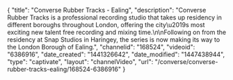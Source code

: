 {
    "title": "Converse Rubber Tracks - Ealing",
    "description": "Converse Rubber Tracks is a professional recording studio that takes up residency in different boroughs throughout London, offering the city\u2019s most exciting new talent free recording and mixing time.\n\nFollowing on from the residency at Snap Studios in Haringey, the series is now making its way to the London Borough of Ealing.",
    "channelid": "168524",
    "videoid": "6386916",
    "date_created": "1441326642",
    "date_modified": "1447438944",
    "type": "captivate",
    "layout": "channelVideo",
    "url": "\/converse\/converse-rubber-tracks-ealing\/168524-6386916"
}